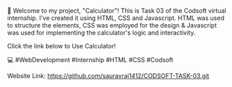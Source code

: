 🚀 Welcome to my project,  "Calculator"! This is Task 03 of the Codsoft virtual internship. I've created it using HTML, CSS and Javascript. HTML was used to structure the elements, CSS was employed for the design & Javascript was used for implementing the calculator's logic and interactivity.

Click the link below to Use Calculator!

💻 #WebDevelopment #Internship #HTML #CSS #Codsoft

Website Link: https://github.com/sauravraj1412/CODSOFT-TASK-03.git
